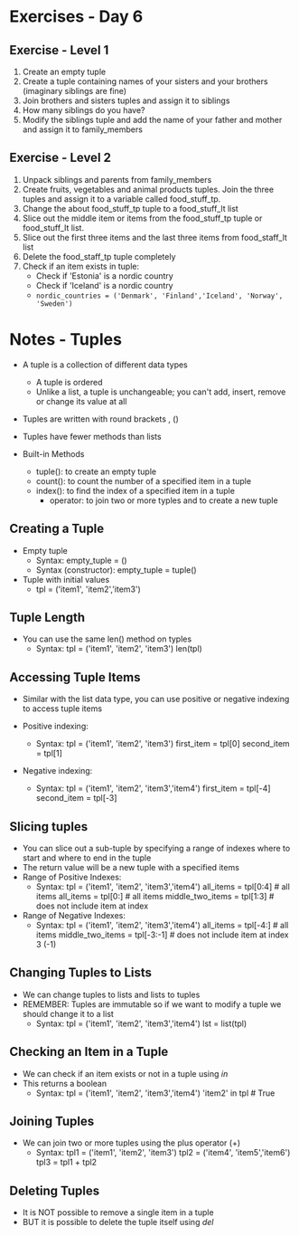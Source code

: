 <!-- Day 6: 30 Days of python programming -->

# Exercises - Day 6
## Exercise - Level 1
1. Create an empty tuple
2. Create a tuple containing names of your sisters and your brothers (imaginary siblings are fine)
3. Join brothers and sisters tuples and assign it to siblings
4. How many siblings do you have?
5. Modify the siblings tuple and add the name of your father and mother and assign it to family_members

## Exercise - Level 2
1. Unpack siblings and parents from family_members
2. Create fruits, vegetables and animal products tuples. Join the three tuples and assign it to a variable called food_stuff_tp.
3. Change the about food_stuff_tp tuple to a food_stuff_lt list
4. Slice out the middle item or items from the food_stuff_tp tuple or food_stuff_lt list.
5. Slice out the first three items and the last three items from food_staff_lt list
6. Delete the food_staff_tp tuple completely
7. Check if an item exists in tuple:
    - Check if 'Estonia' is a nordic country
    - Check if 'Iceland' is a nordic country
    - ```nordic_countries = ('Denmark', 'Finland','Iceland', 'Norway', 'Sweden')```

# Notes - Tuples
- A tuple is a collection of different data types
    - A tuple is ordered
    - Unlike a list, a tuple is unchangeable; you can't add, insert, remove or change its value at all
- Tuples are written with round brackets , ()
- Tuples have fewer methods than lists

- Built-in Methods
    - tuple(): to create an empty tuple
    - count(): to count the number of a specified item in a tuple
    - index(): to find the index of a specified item in a tuple
        - operator: to join two or more typles and to create a new tuple

## Creating a Tuple
- Empty tuple
    - Syntax: empty_tuple = ()
    - Syntax (constructor): empty_tuple = tuple()
- Tuple with initial values
    - tpl = ('item1', 'item2','item3')

## Tuple Length
- You can use the same len() method on typles
    - Syntax:   tpl = ('item1', 'item2', 'item3')
                len(tpl)

## Accessing Tuple Items
- Similar with the list data type, you can use positive or negative indexing to access tuple items
- Positive indexing:
    - Syntax:   tpl = ('item1', 'item2', 'item3')
                first_item = tpl[0]
                second_item = tpl[1]
    
- Negative indexing:
    - Syntax:   tpl = ('item1', 'item2', 'item3','item4')
                first_item = tpl[-4]
                second_item = tpl[-3]

## Slicing tuples
- You can slice out a sub-tuple by specifying a range of indexes where to start and where to end in the tuple
- The return value will be a new tuple with a specified items
- Range of Positive Indexes:
    - Syntax:   tpl = ('item1', 'item2', 'item3','item4')
                all_items = tpl[0:4]         # all items
                all_items = tpl[0:]         # all items
                middle_two_items = tpl[1:3]  # does not include item at index 
- Range of Negative Indexes:
    - Syntax:   tpl = ('item1', 'item2', 'item3','item4')
                all_items = tpl[-4:]         # all items
                middle_two_items = tpl[-3:-1]  # does not include item at index 3 (-1)

## Changing Tuples to Lists
- We can change tuples to lists and lists to tuples
- REMEMBER: Tuples are immutable so if we want to modify a tuple we should change it to a list
    - Syntax:   tpl = ('item1', 'item2', 'item3','item4')
                lst = list(tpl)

## Checking an Item in a Tuple
- We can check if an item exists or not in a tuple using <i>in</i>
- This returns a boolean
    - Syntax:   tpl = ('item1', 'item2', 'item3','item4')
                'item2' in tpl # True

## Joining Tuples
- We can join two or more tuples using the plus operator (+)
     - Syntax:  tpl1 = ('item1', 'item2', 'item3')
                tpl2 = ('item4', 'item5','item6')
                tpl3 = tpl1 + tpl2

## Deleting Tuples
- It is NOT possible to remove a single item in a tuple
- BUT it is possible to delete the tuple itself using <i>del</i>


